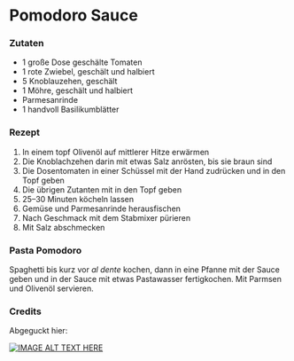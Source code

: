 # Pomodoro Sauce

### Zutaten

- 1 große Dose geschälte Tomaten
- 1 rote Zwiebel, geschält und halbiert
- 5 Knoblauzehen, geschält
- 1 Möhre, geschält und halbiert
- Parmesanrinde
- 1 handvoll Basilikumblätter

### Rezept

1. In einem topf Olivenöl auf mittlerer Hitze erwärmen
2. Die Knoblachzehen darin mit etwas Salz anrösten, bis sie braun sind
3. Die Dosentomaten in einer Schüssel mit der Hand zudrücken und in den Topf geben
4. Die übrigen Zutanten mit in den Topf geben
5. 25–30 Minuten köcheln lassen
6. Gemüse und Parmesanrinde herausfischen
7. Nach Geschmack mit dem Stabmixer pürieren
8. Mit Salz abschmecken

### Pasta Pomodoro

Spaghetti bis kurz vor *al dente* kochen, dann in eine Pfanne mit der Sauce geben und in der Sauce mit etwas Pastawasser fertigkochen. Mit Parmsen und Olivenöl servieren.

### Credits

Abgeguckt hier:

[![IMAGE ALT TEXT HERE](https://img.youtube.com/vi/mQvQaDuqIvM/0.jpg)](https://www.youtube.com/watch?v=mQvQaDuqIvM)

